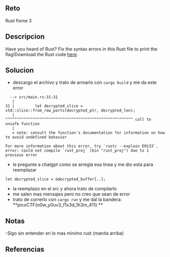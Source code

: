 
## Reto
Rust fixme 3
## Descripcion
Have you heard of Rust? Fix the syntax errors in this Rust file to print the flag!Download the Rust code [here](https://challenge-files.picoctf.net/c_verbal_sleep/dcdaf491b35c1d0f5075e9583edbbb7aaea1dffb6ad32bc000e4d87b5200ff7b/fixme3.tar.gz).

## Solucion
- descargo el archivo y trato de armarlo con `cargo build` y me da este error
```
  --> src/main.rs:31:31
   |
31 |         let decrypted_slice = std::slice::from_raw_parts(decrypted_ptr, decrypted_len);
   |                               ^^^^^^^^^^^^^^^^^^^^^^^^^^^^^^^^^^^^^^^^^^^^^^^^^^^^^^^^ call to unsafe function
   |
   = note: consult the function's documentation for information on how to avoid undefined behavior

For more information about this error, try `rustc --explain E0133`.
error: could not compile `rust_proj` (bin "rust_proj") due to 1 previous error

```

- le pregunte a chatgpt como se arregla esa linea y me dio esta para reemplazar
```
let decrypted_slice = &decrypted_buffer[..];
```
- la reemplazo en el src y ahora trato de compilarlo
- me salen mas mensajes pero no creo que sean de error
- trato de correrlo con `cargo run` y me dal la bandera: **picoCTF{n0w_y0uv3_f1x3d_1h3m_411}
**

## Notas
-Sigo sin entender en lo mas minimo rust (manita arriba)

## Referencias
